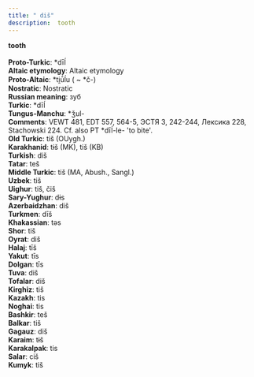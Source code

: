 ```yaml
---
title: " diš"
description:  tooth
---
```

<p data-pagefind-weight="0.5">
<strong> tooth</strong><br><br>
<strong>Proto-Turkic</strong>:  *dīĺ<br>
<strong>Altaic etymology</strong>:  Altaic etymology<br>
<strong> Proto-Altaic</strong>:  *ti̯ū́ĺu ( ~ *č-)<br>
<strong>Nostratic</strong>:  Nostratic<br>
<strong>Russian meaning</strong>:  зуб<br>
<strong>Turkic</strong>:  *dīĺ<br>
<strong>Tungus-Manchu</strong>:  *ǯul-<br>
<strong>Comments</strong>:  VEWT 481, EDT 557, 564-5, ЭСТЯ 3, 242-244, Лексика 228, Stachowski 224. Cf. also PT *dīĺ-le- 'to bite'.<br>
<strong>Old Turkic</strong>:  tiš (OUygh.)<br>
<strong>Karakhanid</strong>:  tɨš (MK), tiš (KB)<br>
<strong>Turkish</strong>:  diš<br>
<strong>Tatar</strong>:  teš<br>
<strong>Middle Turkic</strong>:  tiš (MA, Abush., Sangl.)<br>
<strong>Uzbek</strong>:  tiš<br>
<strong>Uighur</strong>:  tiš, čiš<br>
<strong>Sary-Yughur</strong>:  dɨs<br>
<strong>Azerbaidzhan</strong>:  diš<br>
<strong>Turkmen</strong>:  dīš<br>
<strong>Khakassian</strong>:  tǝs<br>
<strong>Shor</strong>:  tiš<br>
<strong>Oyrat</strong>:  diš<br>
<strong>Halaj</strong>:  tīš<br>
<strong>Yakut</strong>:  tīs<br>
<strong>Dolgan</strong>:  tīs<br>
<strong>Tuva</strong>:  diš<br>
<strong>Tofalar</strong>:  diš<br>
<strong>Kirghiz</strong>:  tiš<br>
<strong>Kazakh</strong>:  tis<br>
<strong>Noghai</strong>:  tis<br>
<strong>Bashkir</strong>:  teš<br>
<strong>Balkar</strong>:  tiš<br>
<strong>Gagauz</strong>:  diš<br>
<strong>Karaim</strong>:  tɨš<br>
<strong>Karakalpak</strong>:  tis<br>
<strong>Salar</strong>:  ciš<br>
<strong>Kumyk</strong>:  tiš<br>

</p>
